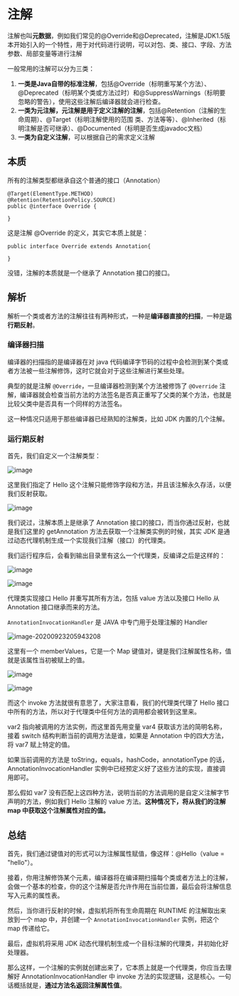 # 注解

注解也叫**元数据**，例如我们常见的@Override和@Deprecated，注解是JDK1.5版本开始引入的一个特性，用于对代码进行说明，可以对包、类、接口、字段、方法参数、局部变量等进行注解

一般常用的注解可以分为三类：

1. **一类是Java自带的标准注解**，包括@Override（标明重写某个方法）、@Deprecated（标明某个类或方法过时）和@SuppressWarnings（标明要忽略的警告），使用这些注解后编译器就会进行检查。
2. **一类为元注解，元注解是用于定义注解的注解**，包括@Retention（注解的生命周期）、@Target（标明注解使用的范围 类、方法等等）、@Inherited（标明注解是否可继承）、@Documented（标明是否生成javadoc文档）
3. **一类为自定义注解**，可以根据自己的需求定义注解

## 本质

所有的注解类型都继承自这个普通的接口（Annotation）

```
@Target(ElementType.METHOD)
@Retention(RetentionPolicy.SOURCE)
public @interface Override {

}
```

这是注解 @Override 的定义，其实它本质上就是：

```
public interface Override extends Annotation{
    
}
```

没错，注解的本质就是一个继承了 Annotation 接口的接口。

## 解析

解析一个类或者方法的注解往往有两种形式，一种是**编译器直接的扫描**，一种是**运行期反射**。

### 编译器扫描

编译器的扫描指的是编译器在对 java 代码编译字节码的过程中会检测到某个类或者方法被一些注解修饰，这时它就会对于这些注解进行某些处理。

典型的就是注解 `@Override`，一旦编译器检测到某个方法被修饰了 `@Override` 注解，编译器就会检查当前方法的方法签名是否真正重写了父类的某个方法，也就是比较父类中是否具有一个同样的方法签名。

这一种情况只适用于那些编译器已经熟知的注解类，比如 JDK 内置的几个注解。

### 运行期反射

首先，我们自定义一个注解类型：

![image](https://s1.ax1x.com/2018/07/11/Pu9YnA.png)

这里我们指定了 Hello 这个注解只能修饰字段和方法，并且该注解永久存活，以便我们反射获取。

![image](https://s1.ax1x.com/2018/07/11/PuVvX8.png)

我们说过，注解本质上是继承了 Annotation 接口的接口，而当你通过反射，也就是我们这里的 getAnnotation 方法去获取一个注解类实例的时候，其实 JDK 是通过动态代理机制生成一个实现我们注解（接口）的代理类。

我们运行程序后，会看到输出目录里有这么一个代理类，反编译之后是这样的：

![image](https://s1.ax1x.com/2018/07/11/Pum8eO.png)

![image](https://s1.ax1x.com/2018/07/11/PumJTe.png)

代理类实现接口 Hello 并重写其所有方法，包括 value 方法以及接口 Hello 从 Annotation 接口继承而来的方法。

`AnnotationInvocationHandler` 是 JAVA 中专门用于处理注解的 Handler

![image-20200923205943208](../AppData/Roaming/Typora/typora-user-images/image-20200923205943208.png)

这里有一个 memberValues，它是一个 Map 键值对，键是我们注解属性名称，值就是该属性当初被赋上的值。

![image](https://s1.ax1x.com/2018/07/11/Pumo0U.png)

![image](https://s1.ax1x.com/2018/07/11/PumT7F.png)

而这个 invoke 方法就很有意思了，大家注意看，我们的代理类代理了 Hello 接口中所有的方法，所以对于代理类中任何方法的调用都会被转到这里来。

var2 指向被调用的方法实例，而这里首先用变量 var4 获取该方法的简明名称，接着 switch 结构判断当前的调用方法是谁，如果是 Annotation 中的四大方法，将 var7 赋上特定的值。

如果当前调用的方法是 toString，equals，hashCode，annotationType 的话，AnnotationInvocationHandler 实例中已经预定义好了这些方法的实现，直接调用即可。

那么假如 var7 没有匹配上这四种方法，说明当前的方法调用的是自定义注解字节声明的方法，例如我们 Hello 注解的 value 方法。**这种情况下，将从我们的注解 map 中获取这个注解属性对应的值。**

## 总结

首先，我们通过键值对的形式可以为注解属性赋值，像这样：@Hello（value = "hello"）。

接着，你用注解修饰某个元素，编译器将在编译期扫描每个类或者方法上的注解，会做一个基本的检查，你的这个注解是否允许作用在当前位置，最后会将注解信息写入元素的属性表。

然后，当你进行反射的时候，虚拟机将所有生命周期在 RUNTIME 的注解取出来放到一个 map 中，并创建一个 `AnnotationInvocationHandler` 实例，把这个 map 传递给它。

最后，虚拟机将采用 JDK 动态代理机制生成一个目标注解的代理类，并初始化好处理器。

那么这样，一个注解的实例就创建出来了，它本质上就是一个代理类，你应当去理解好 AnnotationInvocationHandler 中 invoke 方法的实现逻辑，这是核心。一句话概括就是，**通过方法名返回注解属性值**。